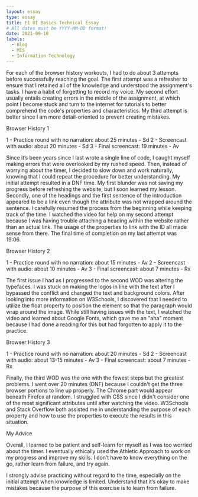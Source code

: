 ```yaml
---
layout: essay
type: essay
title: E1 UI Basics Technical Essay
# All dates must be YYYY-MM-DD format!
date: 2021-09-10
labels:
  - Blog
  - MIS
  - Information Technology
---
```


For each of the browser history workouts, I had to do about 3 attempts before successfully reaching the goal. The first attempt was a refresher to ensure that I retained all of the knowledge and understood the assignment's tasks. I have a habit of forgetting to record my voice. My second effort usually entails creating errors in the middle of the assignment, at which point I become stuck and turn to the internet for tutorials to better comprehend the code's properties and characteristics. My third attempt is better since I am more detail-oriented to prevent creating mistakes.

Browser History 1

1 - Practice round with no narration: about 25 minutes - Sd
2 - Screencast with audio: about 20 minutes - Sd
3 - Final screencast: 19 minutes - Av

Since it’s been years since I last wrote a single line of code, I caught myself making errors that were overlooked by my rushed speed. Then, instead of worrying about the timer, I decided to slow down and work naturally, knowing that I could repeat the procedure for better understanding. My initial attempt resulted in a DNF time. My first blunder was not saving my progress before refreshing the website, but I soon learned my lesson. Secondly, one of the headings and the first sentence of the introduction appeared to be a link even though the attribute was not wrapped around the sentence. I carefully resumed the process from the beginning while keeping track of the time. I watched the video for help on my second attempt because I was having trouble attaching a heading within the website rather than an actual link.  The usage of the properties to link with the ID all made sense from there. The final time of completion on my last attempt was 19:06.

Browser History 2

1 - Practice round with no narration: about 15 minutes - Av
2 - Screencast with audio: about 10 minutes - Av
3 - Final screencast: about 7 minutes - Rx

The first issue I had as I progressed to the second WOD was altering the typefaces. I was stuck on making the logos in line with the text after I bypassed the conflict and changed the text and background colors. After looking into more information on W3Schools, I discovered that I needed to utilize the float property to position the element so that the paragraph would wrap around the image. While still having issues with the text, I watched the video and learned about Google Fonts, which gave me an "aha" moment because I had done a reading for this but had forgotten to apply it to the practice.

Browser History 3

1 - Practice round with no narration: about 20 minutes - Sd
2 - Screencast with audio: about 13-15 minutes - Av
3 - Final screencast: about 7 minutes - Rx

Finally, the third WOD was the one with the fewest steps but the greatest problems. I went over 20 minutes (DNF) because I couldn't get the three browser portions to line up properly. The Chrome part would appear beneath Firefox at random. I struggled with CSS since I didn't consider one of the most significant attributes until after watching the video. W3Schools and Stack Overflow both assisted me in understanding the purpose of each property and how to use the properties to execute the results in this situation.

My Advice

Overall, I learned to be patient and self-learn for myself as I was too worried about the timer. I eventually ethically used the Athletic Approach to work on my progress and improve my skills. I don’t have to know everything on the go, rather learn from failure, and try again.

I strongly advise practicing without regard to the time, especially on the initial attempt when knowledge is limited. Understand that it’s okay to make mistakes because the purpose of this exercise is to learn from failure.


